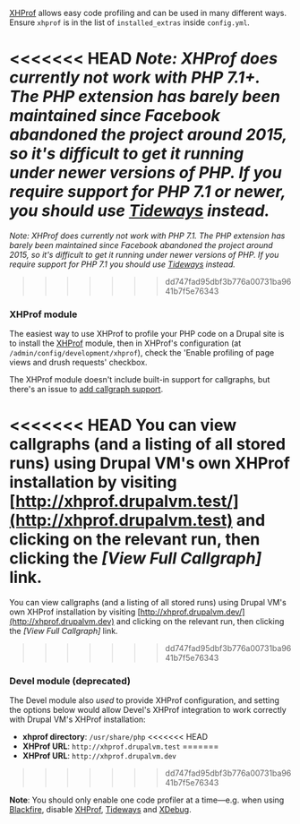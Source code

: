 [XHProf](http://xhprof.io/) allows easy code profiling and can be used in many different ways. Ensure `xhprof` is in the list of `installed_extras` inside `config.yml`.

<<<<<<< HEAD
_Note: XHProf does currently not work with PHP 7.1+. The PHP extension has barely been maintained since Facebook abandoned the project around 2015, so it's difficult to get it running under newer versions of PHP. If you require support for PHP 7.1 or newer, you should use [Tideways](tideways.md) instead._
=======
_Note: XHProf does currently not work with PHP 7.1. The PHP extension has barely been maintained since Facebook abandoned the project around 2015, so it's difficult to get it running under newer versions of PHP. If you require support for PHP 7.1 you should use [Tideways](tideways.md) instead._
>>>>>>> dd747fad95dbf3b776a00731ba9641b7f5e76343

### XHProf module

The easiest way to use XHProf to profile your PHP code on a Drupal site is to install the [XHProf](https://www.drupal.org/project/xhprof) module, then in XHProf's configuration (at `/admin/config/development/xhprof`), check the 'Enable profiling of page views and drush requests' checkbox.

The XHProf module doesn't include built-in support for callgraphs, but there's an issue to [add callgraph support](https://www.drupal.org/node/1470740).

<<<<<<< HEAD
You can view callgraphs (and a listing of all stored runs) using Drupal VM's own XHProf installation by visiting [http://xhprof.drupalvm.test/](http://xhprof.drupalvm.test) and clicking on the relevant run, then clicking the _[View Full Callgraph]_ link.
=======
You can view callgraphs (and a listing of all stored runs) using Drupal VM's own XHProf installation by visiting [http://xhprof.drupalvm.dev/](http://xhprof.drupalvm.dev) and clicking on the relevant run, then clicking the _[View Full Callgraph]_ link.
>>>>>>> dd747fad95dbf3b776a00731ba9641b7f5e76343

### Devel module (deprecated)

The Devel module also *used* to provide XHProf configuration, and setting the options below would allow Devel's XHProf integration to work correctly with Drupal VM's XHProf installation:

  - **xhprof directory**: `/usr/share/php`
<<<<<<< HEAD
  - **XHProf URL**: `http://xhprof.drupalvm.test`
=======
  - **XHProf URL**: `http://xhprof.drupalvm.dev`
>>>>>>> dd747fad95dbf3b776a00731ba9641b7f5e76343

**Note**: You should only enable one code profiler at a time—e.g. when using [Blackfire](blackfire.md), disable [XHProf](xhprof.md), [Tideways](tideways.md) and [XDebug](xdebug.md).
